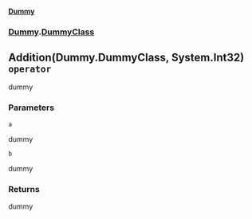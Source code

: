 #### [Dummy](./Dummy.md 'Dummy')
### [Dummy](./Dummy.md#Dummy 'Dummy').[DummyClass](./Dummy-DummyClass.md 'Dummy.DummyClass')
## Addition(Dummy.DummyClass, System.Int32) `operator`
dummy
### Parameters

<a name='Dummy-DummyClass-op_Addition(Dummy-DummyClass-_System-Int32)-a'></a>
`a`

dummy

<a name='Dummy-DummyClass-op_Addition(Dummy-DummyClass-_System-Int32)-b'></a>
`b`

dummy
### Returns
dummy
